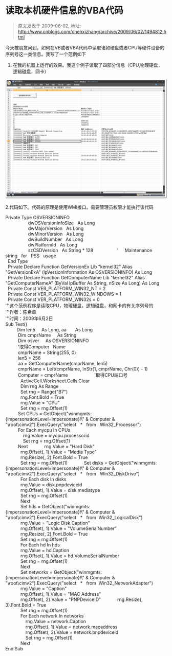 # 读取本机硬件信息的VBA代码 
> 原文发表于 2009-06-02, 地址: http://www.cnblogs.com/chenxizhang/archive/2009/06/02/1494812.html 


今天被朋友问到，如何在VB或者VBA代码中读取诸如硬盘或者CPU等硬件设备的序列号这一类信息。我写了一个范例如下

 1. 在我的机器上运行的效果。我这个例子读取了四部分信息（CPU,物理硬盘，逻辑磁盘，网卡）

 [![image](./images/1494812-image_thumb.png "image")](http://images.cnblogs.com/cnblogs_com/chenxizhang/WindowsLiveWriter/VBA_112A1/image_2.png) 

 2.代码如下。代码的原理是使用WMI接口。需要管理员权限才能执行该代码

 Private Type OSVERSIONINFO  
                  dwOSVersionInfoSize   As Long  
                  dwMajorVersion   As Long  
                  dwMinorVersion   As Long  
                  dwBuildNumber   As Long  
                  dwPlatformId   As Long  
                  szCSDVersion   As String * 128                   '     Maintenance   string   for   PSS   usage  
  End Type  
  Private Declare Function GetVersionEx Lib "kernel32" Alias "GetVersionExA" (lpVersionInformation As OSVERSIONINFO) As Long  
  Private Declare Function GetComputerName Lib "kernel32" Alias "GetComputerNameA" (ByVal lpBuffer As String, nSize As Long) As Long  
  Private Const VER\_PLATFORM\_WIN32\_NT = 2  
  Private Const VER\_PLATFORM\_WIN32\_WINDOWS = 1  
  Private Const VER\_PLATFORM\_WIN32s = 0  
'''这个范例程序是读取CPU，物理硬盘，逻辑磁盘，和网卡的有关序列号的  
'''作者：陈希章  
'''时间：2009年6月2日  
Sub Test()  
         Dim len5     As Long, aa       As Long  
          Dim cmprName     As String  
          Dim osver     As OSVERSIONINFO  
          '取得Computer   Name  
          cmprName = String(255, 0)  
          len5 = 256  
          aa = GetComputerName(cmprName, len5)  
          cmprName = Left(cmprName, InStr(1, cmprName, Chr(0)) - 1)  
          Computer = cmprName                     '取得CPU端口号  
            ActiveCell.Worksheet.Cells.Clear  
            Dim rng As Range  
            Set rng = Range("B7")  
            rng.Font.Bold = True  
            rng.Value = "CPU"  
            Set rng = rng.Offset(1)  
          Set CPUs = GetObject("winmgmts:{impersonationLevel=impersonate}!\\" & Computer & "\root\cimv2").ExecQuery("select   *   from   Win32\_Processor")  
          For Each mycpu In CPUs  
              rng.Value = mycpu.processorid  
              Set rng = rng.Offset(1)  
          Next             rng.Value = "Hard Disk"  
            rng.Offset(, 1).Value = "Media Type"  
            rng.Resize(, 2).Font.Bold = True  
            Set rng = rng.Offset(1)             Set disks = GetObject("winmgmts:{impersonationLevel=impersonate}!\\" & Computer & "\root\cimv2").ExecQuery("select   *   from   Win32\_DiskDrive")  
            For Each disk In disks  
            rng.Value = disk.pnpdeviceid  
            rng.Offset(, 1).Value = disk.mediatype  
            Set rng = rng.Offset(1)  
            Next  
            Set hds = GetObject("winmgmts:{impersonationLevel=impersonate}!\\" & Computer & "\root\cimv2").ExecQuery("select   *   from  Win32\_LogicalDisk")  
            rng.Value = "Logic Disk Caption"  
            rng.Offset(, 1).Value = "VolumeSerialNumber"  
            rng.Resize(, 2).Font.Bold = True  
            Set rng = rng.Offset(1)  
            For Each hd In hds  
            rng.Value = hd.Caption  
            rng.Offset(, 1).Value = hd.VolumeSerialNumber  
            Set rng = rng.Offset(1)  
            Next  
            Set networks = GetObject("winmgmts:{impersonationLevel=impersonate}!\\" & Computer & "\root\cimv2").ExecQuery("select   *   from  Win32\_NetworkAdapter")  
            rng.Value = "Caption"  
            rng.Offset(, 1).Value = "MAC Address"  
            rng.Offset(, 2).Value = "PNPDeviceID"             rng.Resize(, 3).Font.Bold = True  
            Set rng = rng.Offset(1)  
            For Each network In networks  
                rng.Value = network.Caption  
                rng.Offset(, 1).Value = network.macaddress  
                rng.Offset(, 2).Value = network.pnpdeviceid  
                Set rng = rng.Offset(1)  
            Next  
End Sub 







